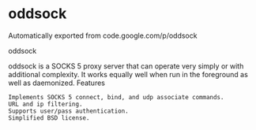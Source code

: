 # oddsock
Automatically exported from code.google.com/p/oddsock

oddsock

oddsock is a SOCKS 5 proxy server that can operate very simply or with additional complexity. It works equally well when run in the foreground as well as daemonized.
Features

    Implements SOCKS 5 connect, bind, and udp associate commands.
    URL and ip filtering.
    Supports user/pass authentication.
    Simplified BSD license. 
    
